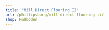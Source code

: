 ```yaml
---
title: "Mill Direct Flooring II"
url: /phillipsburg/mill-direct-flooring-ii/
shop: Fußböden
---
```

